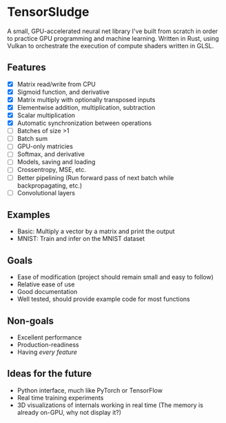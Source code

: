 # TensorSludge
A small, GPU-accelerated neural net library I've built from scratch in order to practice GPU programming and machine learning. Written in Rust, using Vulkan to orchestrate the execution of compute shaders written in GLSL.

## Features
- [X] Matrix read/write from CPU
- [X] Sigmoid function, and derivative
- [X] Matrix multiply with optionally transposed inputs
- [X] Elementwise addition, multiplication, subtraction
- [X] Scalar multiplication
- [X] Automatic synchronization between operations
- [ ] Batches of size >1
- [ ] Batch sum
- [ ] GPU-only matricies
- [ ] Softmax, and derivative
- [ ] Models, saving and loading
- [ ] Crossentropy, MSE, etc.
- [ ] Better pipelining (Run forward pass of next batch while backpropagating, etc.)
- [ ] Convolutional layers

## Examples
* Basic: Multiply a vector by a matrix and print the output
* MNIST: Train and infer on the MNIST dataset

## Goals
* Ease of modification (project should remain small and easy to follow)
* Relative ease of use
* Good documentation
* Well tested, should provide example code for most functions

## Non-goals
* Excellent performance
* Production-readiness
* Having _every feature_

## Ideas for the future
* Python interface, much like PyTorch or TensorFlow
* Real time training experiments
* 3D visualizations of internals working in real time (The memory is already on-GPU, why not display it?)
